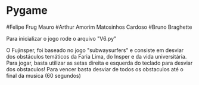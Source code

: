 # Pygame

#Felipe Frug Mauro
#Arthur Amorim Matosinhos Cardoso
#Bruno Braghette

Para inicializar o jogo rode o arquivo "V6.py"

O Fujinsper, foi baseado no jogo "subwaysurfers" e consiste em desviar dos obstáculos temáticos da Faria Lima, do Insper e da vida universitária. Para jogar, basta utilizar as setas direita e esquerda do teclado para desviar dos obstaculos! 
Para vencer basta desviar de todos os obstaculos até o final da musica (60 segundos)
